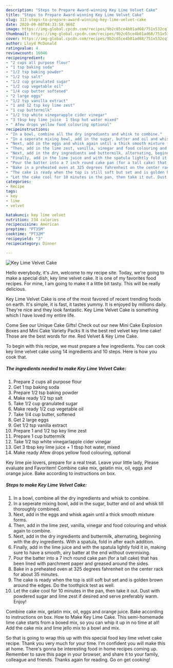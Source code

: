 ```yaml
---
description: "Steps to Prepare Award-winning Key Lime Velvet Cake"
title: "Steps to Prepare Award-winning Key Lime Velvet Cake"
slug: 313-steps-to-prepare-award-winning-key-lime-velvet-cake
date: 2020-09-08T04:33:58.960Z
image: https://img-global.cpcdn.com/recipes/9b2c65ce4b01ad68/751x532cq70/key-lime-velvet-cake-recipe-main-photo.jpg
thumbnail: https://img-global.cpcdn.com/recipes/9b2c65ce4b01ad68/751x532cq70/key-lime-velvet-cake-recipe-main-photo.jpg
cover: https://img-global.cpcdn.com/recipes/9b2c65ce4b01ad68/751x532cq70/key-lime-velvet-cake-recipe-main-photo.jpg
author: Lloyd McDonald
ratingvalue: 4
reviewcount: 16046
recipeingredient:
- "2 cups all purpose flour"
- "1 tsp baking soda"
- "1/2 tsp baking powder"
- "1/2 tsp salt"
- "1/2 cup granulated sugar"
- "1/2 cup vegetable oil"
- "1/4 cup butter softened"
- "2 large eggs"
- "1/2 tsp vanilla extract"
- "1 and 12 tsp key lime zest"
- "1 cup buttermilk"
- "1/2 tsp white vinegarapple cider vinegar"
- "3 tbsp key lime juice  1 tbsp hot water mixed"
- " Afew drops yellow food colouring optional"
recipeinstructions:
- "In a bowl, combine all the dry ingredients and whisk to combine."
- "In a seperate mixing bowl, add in the sugar, butter and oil and whisk till thoroughly combined."
- "Next, add in the eggs and whisk again until a thick smooth mixture forms."
- "Then, add in the lime zest, vanilla, vinegar and food colouring and whisk again to combine."
- "Next, add in the dry ingredients and buttermilk, alternating, beginning with the dry ingredients. With a spatula, fold in after each addition."
- "Finally, add in the lime juice and with the spatula lightly fold it in, making sure to have a smooth, airy batter at the end without overmixing."
- "Pour the batter into a 7 inch round cake pan (for a tall cake) that has been lined with parchment paper and greased around the sides."
- "Bake in a preheated oven at 325 degrees fahrenheit on the center rack for about 35 minutes."
- "The cake is ready when the top is still soft but set and is golden brown around the edges. Do the toothpick test as well."
- "Let the cake cool for 10 minutes in the pan, then take it out. Dust with powdered sugar and lime zest if desired and serve preferably warm. Enjoy!"
categories:
- Recipe
tags:
- key
- lime
- velvet

katakunci: key lime velvet 
nutrition: 234 calories
recipecuisine: American
preptime: "PT35M"
cooktime: "PT32M"
recipeyield: "3"
recipecategory: Dinner

---
```



![Key Lime Velvet Cake](https://img-global.cpcdn.com/recipes/9b2c65ce4b01ad68/751x532cq70/key-lime-velvet-cake-recipe-main-photo.jpg)

Hello everybody, it's Jim, welcome to my recipe site. Today, we're going to make a special dish, key lime velvet cake. It is one of my favorites food recipes. For mine, I am going to make it a little bit tasty. This will be really delicious.

Key Lime Velvet Cake is one of the most favored of recent trending foods on earth. It's simple, it is fast, it tastes yummy. It is enjoyed by millions daily. They're nice and they look fantastic. Key Lime Velvet Cake is something which I have loved my entire life.

Come See our Unique Cake Gifts! Check out our new Mini Cake Explosion Boxes and Mini Cake Variety Packs It is the best red velvet key lime cake! Those are the best words for me. Red Velvet &amp; Key Lime Cake.


To begin with this recipe, we must prepare a few ingredients. You can cook key lime velvet cake using 14 ingredients and 10 steps. Here is how you cook that.

<!--inarticleads1-->

##### The ingredients needed to make Key Lime Velvet Cake:

1. Prepare 2 cups all purpose flour
1. Get 1 tsp baking soda
1. Prepare 1/2 tsp baking powder
1. Make ready 1/2 tsp salt
1. Take 1/2 cup granulated sugar
1. Make ready 1/2 cup vegetable oil
1. Take 1/4 cup butter, softened
1. Get 2 large eggs
1. Get 1/2 tsp vanilla extract
1. Prepare 1 and 1/2 tsp key lime zest
1. Prepare 1 cup buttermilk
1. Take 1/2 tsp white vinegar/apple cider vinegar
1. Get 3 tbsp key lime juice + 1 tbsp hot water, mixed
1. Make ready  Afew drops yellow food colouring, optional


Key lime pie lovers, prepare for a real treat. Leave your little lady, Please evaluate and Favoritem! Combine cake mix, gelatin mix, oil, eggs and orange juice. Bake according to instructions on box. 

<!--inarticleads2-->

##### Steps to make Key Lime Velvet Cake:

1. In a bowl, combine all the dry ingredients and whisk to combine.
1. In a seperate mixing bowl, add in the sugar, butter and oil and whisk till thoroughly combined.
1. Next, add in the eggs and whisk again until a thick smooth mixture forms.
1. Then, add in the lime zest, vanilla, vinegar and food colouring and whisk again to combine.
1. Next, add in the dry ingredients and buttermilk, alternating, beginning with the dry ingredients. With a spatula, fold in after each addition.
1. Finally, add in the lime juice and with the spatula lightly fold it in, making sure to have a smooth, airy batter at the end without overmixing.
1. Pour the batter into a 7 inch round cake pan (for a tall cake) that has been lined with parchment paper and greased around the sides.
1. Bake in a preheated oven at 325 degrees fahrenheit on the center rack for about 35 minutes.
1. The cake is ready when the top is still soft but set and is golden brown around the edges. Do the toothpick test as well.
1. Let the cake cool for 10 minutes in the pan, then take it out. Dust with powdered sugar and lime zest if desired and serve preferably warm. Enjoy!


Combine cake mix, gelatin mix, oil, eggs and orange juice. Bake according to instructions on box. How to Make Key Lime Cake. This semi-homemade lime cake starts from a boxed mix, so you can whip it up in no time at all! Add the cake mix and lime jello mix to a bowl and mix. 

So that is going to wrap this up with this special food key lime velvet cake recipe. Thank you very much for your time. I'm confident you will make this at home. There's gonna be interesting food in home recipes coming up. Remember to save this page in your browser, and share it to your family, colleague and friends. Thanks again for reading. Go on get cooking!
